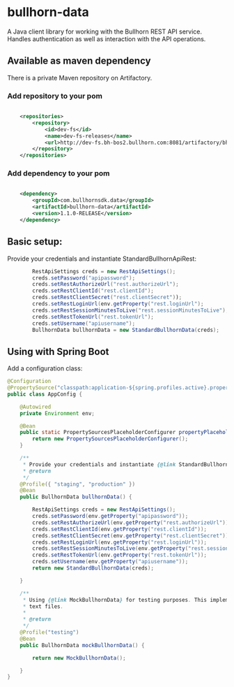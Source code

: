 # bullhorn-data
A Java client library for working with the Bullhorn REST API service. Handles authentication as well as interaction with the API operations.

## Available as maven dependency

There is a private Maven repository on Artifactory.

### Add repository to your pom

```xml

	<repositories>
		<repository>
			<id>dev-fs</id>
			<name>dev-fs-releases</name>
			<url>http://dev-fs.bh-bos2.bullhorn.com:8081/artifactory/bh-platform-release</url>
		</repository>
	</repositories>
```
### Add dependency to your pom

```xml

	<dependency>
		<groupId>com.bullhornsdk.data</groupId>
		<artifactId>bullhorn-data</artifactId>
		<version>1.1.0-RELEASE</version>
	</dependency>
```


## Basic setup:

Provide your credentials and instantiate StandardBullhornApiRest:
```java
        RestApiSettings creds = new RestApiSettings();
		creds.setPassword("apipassword");
		creds.setRestAuthorizeUrl("rest.authorizeUrl");
		creds.setRestClientId("rest.clientId");
		creds.setRestClientSecret("rest.clientSecret"));
		creds.setRestLoginUrl(env.getProperty("rest.loginUrl");
		creds.setRestSessionMinutesToLive("rest.sessionMinutesToLive");
		creds.setRestTokenUrl("rest.tokenUrl");
		creds.setUsername("apiusername");
		BullhornData bullhornData = new StandardBullhornData(creds);
```




## Using with Spring Boot

Add a configuration class:
```java
@Configuration
@PropertySource("classpath:application-${spring.profiles.active}.properties")
public class AppConfig {

	@Autowired
	private Environment env;

	@Bean
	public static PropertySourcesPlaceholderConfigurer propertyPlaceholderConfigurer() {
		return new PropertySourcesPlaceholderConfigurer();
	}

	/**
	 * Provide your credentials and instantiate {@link StandardBullhornData} with those.
	 * @return
	 */
	@Profile({ "staging", "production" })
	@Bean
	public BullhornData bullhornData() {

		RestApiSettings creds = new RestApiSettings();
		creds.setPassword(env.getProperty("apipassword"));
		creds.setRestAuthorizeUrl(env.getProperty("rest.authorizeUrl"));
		creds.setRestClientId(env.getProperty("rest.clientId"));
		creds.setRestClientSecret(env.getProperty("rest.clientSecret"));
		creds.setRestLoginUrl(env.getProperty("rest.loginUrl"));
		creds.setRestSessionMinutesToLive(env.getProperty("rest.sessionMinutesToLive"));
		creds.setRestTokenUrl(env.getProperty("rest.tokenUrl"));
		creds.setUsername(env.getProperty("apiusername"));
		return new StandardBullhornData(creds);

	}

	/**
	 * Using {@link MockBullhornData} for testing purposes. This implementation of {@link BullhornData} uses test data stored in local
	 * text files.
	 * 
	 * @return
	 */
	@Profile("testing")
	@Bean
	public BullhornData mockBullhornData() {

		return new MockBullhornData();

	}
}
```
